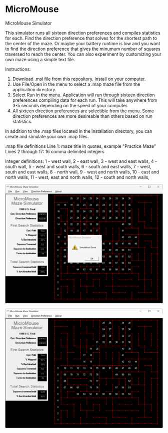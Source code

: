 # MicroMouse
MicroMouse Simulator

This simulator runs all sixteen direction preferences and compiles statistics for each. Find the direction preference that solves for the shortest path to the center of the maze. Or maybe your battery runtime is low and you want to find the direction preference that gives the minumum number of squares traversed to reach the center. You can also experiment by customizing your own maze using a simple text file.

Instructions:
1. Download .msi file from this repository. Install on your computer.
2. Use File/Open in the menu to select a .map maze file from the application directory.
3. Select Run in the menu. Application will run through sixteen direction preferences compiling data for each run. This will take anywhere from 3-5 seconds depending on the speed of your computer.
4. All sixteen direction preferences are selectible from the menu. Some direction preferences are more desireable than others based on run statistics.

In addition to the .map files located in the installation directory, you can create and simulate your own .map files.

.map file definitions
Line 1: maze title in quotes, example "Practice Maze"
Lines 2 through 17: 16 comma delimited integers

Integer definitions:
1 - west wall,
2 - east wall,
3 - west and east walls,
4 - south wall,
5 - west and south walls,
6 - south and east walls,
7 - west, south and east walls,
8 - north wall,
9 - west and north walls,
10 - east and north walls,
11 - west, east and north walls,
12 - south and north walls,

![](https://github.com/namgengr/MicroMouse/blob/master/Images/solutiondone.gif?raw=true)

![](https://github.com/namgengr/MicroMouse/blob/master/Images/shortest_path.gif?raw=true)
